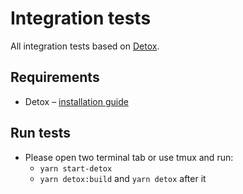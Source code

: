 # Integration tests

All integration tests based on [Detox](https://github.com/wix/Detox).

## Requirements

* Detox – [installation guide](https://github.com/wix/Detox/blob/master/docs/Introduction.GettingStarted.md#step-1-install-dependencies)

## Run tests

* Please open two terminal tab or use tmux and run:
  * `yarn start-detox`
  * `yarn detox:build` and `yarn detox` after it
